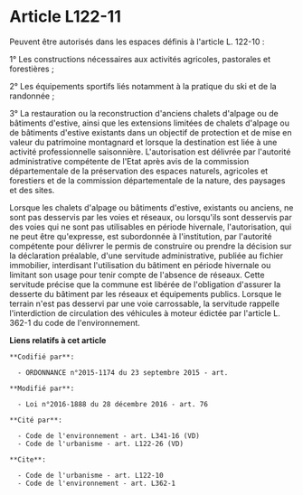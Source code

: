 # Article L122-11

Peuvent être autorisés dans les espaces définis à l'article L. 122-10 : 

1° Les constructions nécessaires aux activités agricoles, pastorales et forestières ;

2° Les équipements sportifs liés notamment à la pratique du ski et de la randonnée ;

3° La restauration ou la reconstruction d'anciens chalets d'alpage ou de bâtiments d'estive, ainsi que les extensions
limitées de chalets d'alpage ou de bâtiments d'estive existants dans un objectif de protection et de mise en valeur du
patrimoine montagnard et lorsque la destination est liée à une activité professionnelle saisonnière. L'autorisation est
délivrée par l'autorité administrative compétente de l'Etat après avis de la commission départementale de la préservation des
espaces naturels, agricoles et forestiers et de la commission départementale de la nature, des paysages et des sites.

Lorsque les chalets d'alpage ou bâtiments d'estive, existants ou  anciens, ne sont pas desservis par les voies et réseaux, ou
lorsqu'ils  sont desservis par des voies qui ne sont pas utilisables en période  hivernale, l'autorisation, qui ne peut être
qu'expresse, est subordonnée  à l'institution, par l'autorité compétente pour délivrer le permis de  construire ou prendre la
décision sur la déclaration préalable, d'une servitude administrative, publiée au fichier immobilier, interdisant
l'utilisation du bâtiment en période hivernale ou limitant son usage pour tenir compte de l'absence de réseaux. Cette
servitude précise que la commune est libérée de l'obligation d'assurer la desserte du bâtiment par les réseaux et équipements
publics. Lorsque le terrain n'est pas desservi par une voie carrossable, la servitude rappelle l'interdiction de circulation
des véhicules à moteur édictée par l'article L. 362-1 du code de l'environnement.

**Liens relatifs à cet article**

	**Codifié par**:

	  - ORDONNANCE n°2015-1174 du 23 septembre 2015 - art.

	**Modifié par**:

	  - Loi n°2016-1888 du 28 décembre 2016 - art. 76

	**Cité par**:

	  - Code de l'environnement - art. L341-16 (VD)
	  - Code de l'urbanisme - art. L122-26 (VD)

	**Cite**:

	  - Code de l'urbanisme - art. L122-10
	  - Code de l'environnement - art. L362-1
